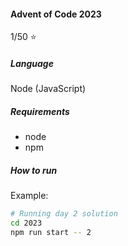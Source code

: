 #### Advent of Code 2023

1/50 :star:

##### Language

Node (JavaScript)

##### Requirements

-   node
-   npm

##### How to run

Example:

```bash
# Running day 2 solution
cd 2023
npm run start -- 2
```
